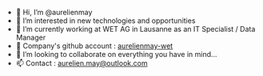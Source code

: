 - 👋 Hi, I’m @aurelienmay
- 👀 I’m interested in new technologies and opportunities
- 🌱 I’m currently working at WET AG in Lausanne as an IT Specialist / Data Manager
- 🧨 Company's github account : [aurelienmay-wet](https://github.com/aurelienmay-wet)
- 💞️ I’m looking to collaborate on everything you have in mind...
- 📫 Contact : aurelien.may@outlook.com

<!---
aurelienmay/aurelienmay is a ✨ special ✨ repository because its `README.md` (this file) appears on your GitHub profile.
You can click the Preview link to take a look at your changes.
--->
